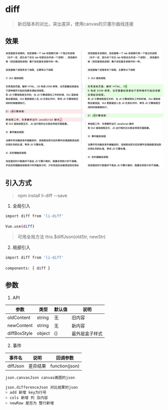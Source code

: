 # diff

> 新旧版本的对比，突出差异，使用canvas的贝塞尔曲线连接

## 效果
![效果展示](https://raw.githubusercontent.com/libinworks/diff/master/src/assets/eg1.png)

## 引入方式

> npm install li-diff --save

1. 全局引入
``` bash
import diff from 'li-diff'

Vue.use(diff)
```

> 可用全局方法 this.$diffJson(oldStr, newStr)

2. 局部引入
``` bash
import diff from 'li-diff'

components: { diff }
```
## 参数
1. API

参数 | 类型 | 默认值 | 说明
-|-|-|-
oldContent | string | 无 | 旧内容 |
newContent | string | 无 | 新内容 |
diffBoxStyle | object | {} | 最外层盒子样式 |
2. 事件

事件名 | 说明 | 回调参数
-|-|-
diffJson | 差异结果 | function(json)

``` bash
json.canvasJson canvas画图的json
```
``` bash
json.differenceJson 对比结果的json
> add 新增 key为行号
> cols 新增 列 及内容
> newRow 是否为 整行新增
```